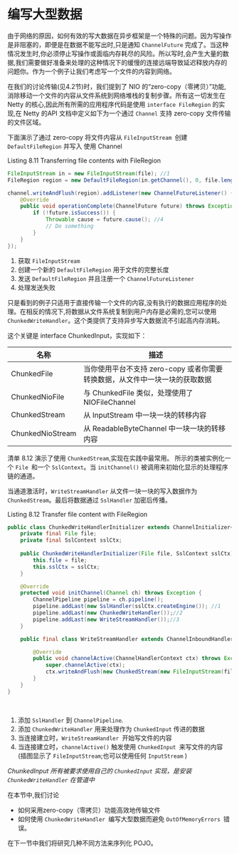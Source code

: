 编写大型数据
====

由于网络的原因，如何有效的写大数据在异步框架是一个特殊的问题。因为写操作是非阻塞的，即便是在数据不能写出时,只是通知 `ChannelFuture` 完成了。当这种情况发生时,你必须停止写操作或面临内存耗尽的风险。所以写时,会产生大量的数据,我们需要做好准备来处理的这种情况下的缓慢的连接远端导致延迟释放内存的问题你。作为一个例子让我们考虑写一个文件的内容到网络。

在我们的讨论传输(见4.2节)时，我们提到了 NIO 的“zero-copy（零拷贝）”功能,消除移动一个文件的内容从文件系统到网络堆栈的复制步骤。所有这一切发生在 Netty 的核心,因此所有所需的应用程序代码是使用 `interface FileRegion` 的实现,在 Netty 的API 文档中定义如下为一个通过 `Channel` 支持 zero-copy 文件传输的文件区域。

下面演示了通过 zero-copy 将文件内容从 `FileInputStream `创建 `DefaultFileRegion` 并写入  使用 Channel

Listing 8.11 Transferring file contents with FileRegion

```java
FileInputStream in = new FileInputStream(file); //1
FileRegion region = new DefaultFileRegion(in.getChannel(), 0, file.length()); //2

channel.writeAndFlush(region).addListener(new ChannelFutureListener() { //3
    @Override
    public void operationComplete(ChannelFuture future) throws Exception {
        if (!future.isSuccess()) {
            Throwable cause = future.cause(); //4
            // Do something
        }
    }
});
```

1. 获取 `FileInputStream`
2. 创建一个新的 `DefaultFileRegion` 用于文件的完整长度
3. 发送 `DefaultFileRegion` 并且注册一个 `ChannelFutureListener`
4. 处理发送失败

只是看到的例子只适用于直接传输一个文件的内容,没有执行的数据应用程序的处理。在相反的情况下,将数据从文件系统复制到用户内存是必需的,您可以使用 `ChunkedWriteHandler`。这个类提供了支持异步写大数据流不引起高内存消耗。

这个关键是 interface ChunkedInput，实现如下：

名称 | 描述
-----|----
ChunkedFile | 当你使用平台不支持 zero-copy 或者你需要转换数据，从文件中一块一块的获取数据
ChunkedNioFile | 与 ChunkedFile 类似，处理使用了NIOFileChannel
ChunkedStream | 从 InputStream 中一块一块的转移内容
ChunkedNioStream | 从 ReadableByteChannel 中一块一块的转移内容

清单 8.12 演示了使用 `ChunkedStream`,实现在实践中最常用。
所示的类被实例化一个 `File `和一个 `SslContext`。当 `initChannel()` 被调用来初始化显示的处理程序链的通道。

当通道激活时，`WriteStreamHandler` 从文件一块一块的写入数据作为`ChunkedStream`。最后将数据通过 `SslHandler` 加密后传播。

Listing 8.12 Transfer file content with FileRegion

```java
public class ChunkedWriteHandlerInitializer extends ChannelInitializer<Channel> {
    private final File file;
    private final SslContext sslCtx;
    
    public ChunkedWriteHandlerInitializer(File file, SslContext sslCtx) {
        this.file = file;
        this.sslCtx = sslCtx;
    }

    @Override
    protected void initChannel(Channel ch) throws Exception {
        ChannelPipeline pipeline = ch.pipeline();
        pipeline.addLast(new SslHandler(sslCtx.createEngine()); //1
        pipeline.addLast(new ChunkedWriteHandler());//2
        pipeline.addLast(new WriteStreamHandler());//3
    }

    public final class WriteStreamHandler extends ChannelInboundHandlerAdapter {  //4

        @Override
        public void channelActive(ChannelHandlerContext ctx) throws Exception {
            super.channelActive(ctx);
            ctx.writeAndFlush(new ChunkedStream(new FileInputStream(file)));
        }
    }
}
```


​    
1. 添加 `SslHandler` 到 `ChannelPipeline`.
2. 添加 `ChunkedWriteHandler` 用来处理作为 `ChunkedInput` 传进的数据
3. 当连接建立时，`WriteStreamHandler `开始写文件的内容
4. 当连接建立时，`channelActive()` 触发使用 `ChunkedInput `来写文件的内容 (插图显示了 `FileInputStream`;也可以使用任何 `InputStream` )

*ChunkedInput*
*所有被要求使用自己的 `ChunkedInput` 实现，是安装`ChunkedWriteHandler` 在管道中*

在本节中,我们讨论
* 如何采用zero-copy（零拷贝）功能高效地传输文件
* 如何使用 `ChunkedWriteHandler `编写大型数据而避免 `OutOfMemoryErrors `错误。

在下一节中我们将研究几种不同方法来序列化 POJO。